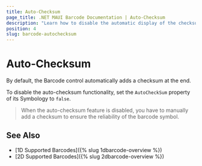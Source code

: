 ```yaml
---
title: Auto-Checksum
page_title: .NET MAUI Barcode Documentation | Auto-Checksum
description: "Learn how to disable the automatic display of the checksum at the end of the Telerik UI for .NET MAUI Barcode."
position: 4
slug: barcode-autochecksum
---
```


# Auto-Checksum

By default, the Barcode control automatically adds a checksum at the end.

To disable the auto-checksum functionality, set the `AutoCheckSum` property of its Symbology to `false`.  

>When the auto-checksum feature is disabled, you have to manually add a checksum to ensure the reliability of the barcode symbol.

## See Also

- [1D Supported Barcodes]({% slug 1dbarcode-overview %})
- [2D Supported Barcodes]({% slug 2dbarcode-overview %})
